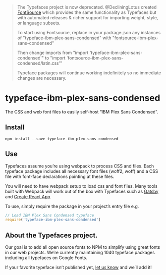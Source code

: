 >The Typefaces project is now deprecated. @DecliningLotus created
[FontSource](https://github.com/fontsource/fontsource) which provides the
same functionality as Typefaces but with automated releases & richer
support for importing weight, style, or language subsets.
>
>To start using Fontsource, replace in your package.json any instances of
"typeface-ibm-plex-sans-condensed" with "fontsource-ibm-plex-sans-condensed"
>
> Then change imports from "import 'typeface-ibm-plex-sans-condensed'" to "import 'fontsource-ibm-plex-sans-condensed/latin.css'"
>
>Typeface packages will continue working indefinitely so no immediate
>changes are necessary.

# typeface-ibm-plex-sans-condensed

The CSS and web font files to easily self-host “IBM Plex Sans Condensed”.

## Install

`npm install --save typeface-ibm-plex-sans-condensed`

## Use

Typefaces assume you’re using webpack to process CSS and files. Each typeface
package includes all necessary font files (woff2, woff) and a CSS file with
font-face declarations pointing at these files.

You will need to have webpack setup to load css and font files. Many tools built
with Webpack will work out of the box with Typefaces such as [Gatsby](https://github.com/gatsbyjs/gatsby)
and [Create React App](https://github.com/facebookincubator/create-react-app).

To use, simply require the package in your project’s entry file e.g.

```javascript
// Load IBM Plex Sans Condensed typeface
require('typeface-ibm-plex-sans-condensed')
```

## About the Typefaces project.

Our goal is to add all open source fonts to NPM to simplify using great fonts in
our web projects. We’re currently maintaining 1040 typeface packages
including all typefaces on Google Fonts.

If your favorite typeface isn’t published yet, [let us know](https://github.com/KyleAMathews/typefaces)
and we’ll add it!

